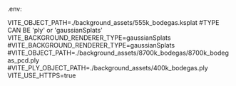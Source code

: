.env:

VITE_OBJECT_PATH=./background_assets/555k_bodegas.ksplat
#TYPE CAN BE 'ply' or 'gaussianSplats'
VITE_BACKGROUND_RENDERER_TYPE=gaussianSplats
#VITE_BACKGROUND_RENDERER_TYPE=gaussianSplats
#VITE_OBJECT_PATH=./background_assets/8700k_bodegas/8700k_bodegas_pcd.ply
#VITE_PLY_OBJECT_PATH=./background_assets/400k_bodegas.ply
VITE_USE_HTTPS=true
